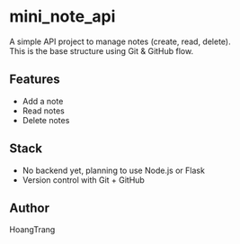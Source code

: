 # mini_note_api
A simple API project to manage notes (create, read, delete).  
This is the base structure using Git & GitHub flow.

## Features
- Add a note
- Read notes
- Delete notes

## Stack
- No backend yet, planning to use Node.js or Flask
- Version control with Git + GitHub

## Author
HoangTrang
